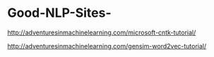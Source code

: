 # Good-NLP-Sites-

http://adventuresinmachinelearning.com/microsoft-cntk-tutorial/

http://adventuresinmachinelearning.com/gensim-word2vec-tutorial/
